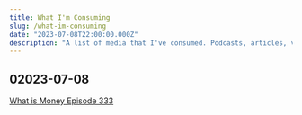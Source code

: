 ```yaml
---
title: What I'm Consuming
slug: /what-im-consuming
date: "2023-07-08T22:00:00.000Z"
description: "A list of media that I've consumed. Podcasts, articles, videos, tweets."
---
```


## 02023-07-08

[What is Money Episode 333](https://whatismoneypodcast.com/episodes/serendipity-wokeism-and-bitcoin-with-robert-breedlove-wim333)